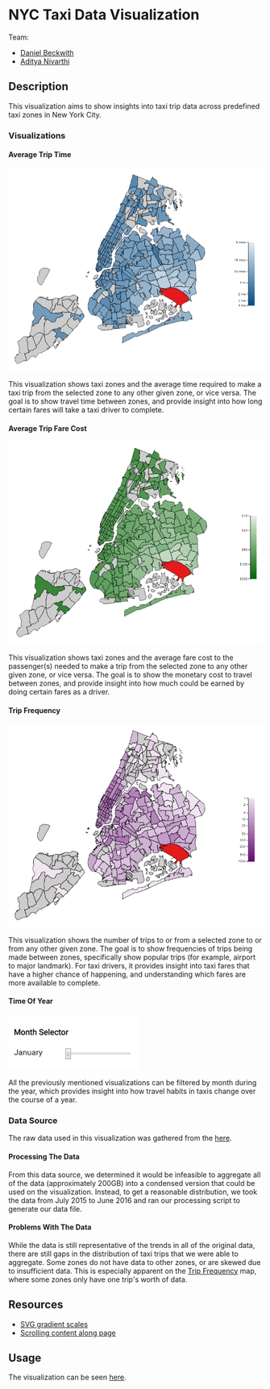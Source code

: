 NYC Taxi Data Visualization
===================================

Team:
* [Daniel Beckwith](https://github.com/dbeckwith)
* [Aditya Nivarthi](https://github.com/SIZMW)

## Description
This visualization aims to show insights into taxi trip data across predefined taxi zones in New York City.

### Visualizations
#### Average Trip Time

![Average Time](img/avg-time.png)

This visualization shows taxi zones and the average time required to make a taxi trip from the selected zone to any other given zone, or vice versa. The goal is to show travel time between zones, and provide insight into how long certain fares will take a taxi driver to complete.

#### Average Trip Fare Cost
![Average Fare](img/avg-fare.png)

This visualization shows taxi zones and the average fare cost to the passenger(s) needed to make a trip from the selected zone to any other given zone, or vice versa. The goal is to show the monetary cost to travel between zones, and provide insight into how much could be earned by doing certain fares as a driver.

#### Trip Frequency
![Trip Frequency](img/trip-freq.png)

This visualization shows the number of trips to or from a selected zone to or from any other given zone. The goal is to show frequencies of trips being made between zones, specifically show popular trips (for example, airport to major landmark). For taxi drivers, it provides insight into taxi fares that have a higher chance of happening, and understanding which fares are more available to complete.

#### Time Of Year
![Month Selector](img/month-selector.png)

All the previously mentioned visualizations can be filtered by month during the year, which provides insight into how travel habits in taxis change over the course of a year.

### Data Source
The raw data used in this visualization was gathered from the [here](http://www.nyc.gov/html/tlc/html/about/trip_record_data.shtml).

#### Processing The Data
From this data source, we determined it would be infeasible to aggregate all of the data (approximately 200GB) into a condensed version that could be used on the visualization. Instead, to get a reasonable distribution, we took the data from July 2015 to June 2016 and ran our processing script to generate our data file.

#### Problems With The Data
While the data is still representative of the trends in all of the original data, there are still gaps in the distribution of taxi trips that we were able to aggregate. Some zones do not have data to other zones, or are skewed due to insufficient data. This is especially apparent on the [Trip Frequency](https://github.com/SIZMW/nyc-taxi-vis#trip-frequency) map, where some zones only have one trip's worth of data.

## Resources
* [SVG gradient scales](http://www.visualcinnamon.com/2016/05/smooth-color-legend-d3-svg-gradient.html)
* [Scrolling content along page](http://stackoverflow.com/questions/2177983/how-to-make-div-follow-scrolling-smoothly-with-jquery)

## Usage
The visualization can be seen [here](https://sizmw.github.io/nyc-taxi-vis/).
